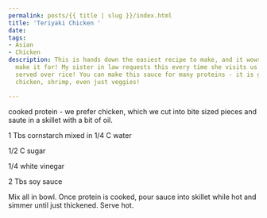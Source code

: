 ```yaml
---
permalink: posts/{{ title | slug }}/index.html
title: 'Teriyaki Chicken '
date: 
tags:
- Asian
- Chicken
description: This is hands down the easiest recipe to make, and it wows everyone we
  make it for! My sister in law requests this every time she visits us. It is excellent
  served over rice! You can make this sauce for many proteins - it is good on beef,
  chicken, shrimp, even just veggies!

---
```

cooked protein - we prefer chicken, which we cut into bite sized pieces and saute in a skillet with a bit of oil. 

1 Tbs cornstarch mixed in 1/4 C water

1/2 C sugar

1/4  white vinegar

2 Tbs soy sauce 

Mix all in bowl. Once protein is cooked, pour sauce into skillet while hot and simmer until just thickened. Serve hot. 